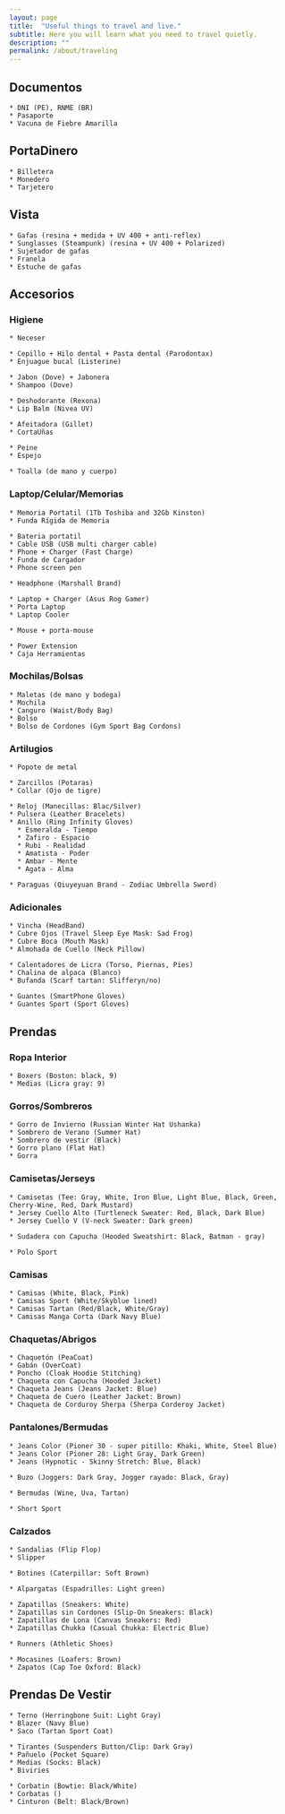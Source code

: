 ```yaml
---
layout: page
title:  "Useful things to travel and live."
subtitle: Here you will learn what you need to travel quietly.
description: ""
permalink: /about/traveling
---
```


## Documentos

    * DNI (PE), RNME (BR)  
    * Pasaporte  
    * Vacuna de Fiebre Amarilla  

## PortaDinero

    * Billetera  
    * Monedero  
    * Tarjetero  

## Vista

    * Gafas (resina + medida + UV 400 + anti-reflex)  
    * Sunglasses (Steampunk) (resina + UV 400 + Polarized)  
    * Sujetador de gafas  
    * Franela  
    * Estuche de gafas  

## Accesorios

### Higiene

    * Neceser  

    * Cepillo + Hilo dental + Pasta dental (Parodontax)  
    * Enjuague bucal (Listerine)  
    
    * Jabon (Dove) + Jabonera  
    * Shampoo (Dove)  

    * Deshodorante (Rexona)  
    * Lip Balm (Nivea UV)  

    * Afeitadora (Gillet)  
    * CortaUñas  

    * Peine  
    * Espejo  

    * Toalla (de mano y cuerpo)  

### Laptop/Celular/Memorias

    * Memoria Portatil (1Tb Toshiba and 32Gb Kinston)  
    * Funda Rígida de Memoria  

    * Bateria portatil  
    * Cable USB (USB multi charger cable)  
    * Phone + Charger (Fast Charge)  
    * Funda de Cargador  
    * Phone screen pen  

    * Headphone (Marshall Brand)  

    * Laptop + Charger (Asus Rog Gamer)      
    * Porta Laptop  
    * Laptop Cooler  

    * Mouse + porta-mouse  
    
    * Power Extension  
    * Caja Herramientas  

### Mochilas/Bolsas

    * Maletas (de mano y bodega)  
    * Mochila  
    * Canguro (Waist/Body Bag)  
    * Bolso  
    * Bolso de Cordones (Gym Sport Bag Cordons)  

### Artilugios

    * Popote de metal  

    * Zarcillos (Potaras)  
    * Collar (Ojo de tigre)  
    
    * Reloj (Manecillas: Blac/Silver)  
    * Pulsera (Leather Bracelets)  
    * Anillo (Ring Infinity Gloves)  
      * Esmeralda - Tiempo
      * Zafiro - Espacio
      * Rubi - Realidad
      * Amatista - Poder
      * Ambar - Mente
      * Agata - Alma
    
    * Paraguas (Qiuyeyuan Brand - Zodiac Umbrella Sword)  

### Adicionales

    * Vincha (HeadBand)  
    * Cubre Ojos (Travel Sleep Eye Mask: Sad Frog)  
    * Cubre Boca (Mouth Mask)  
    * Almohada de Cuello (Neck Pillow)  

    * Calentadores de Licra (Torso, Piernas, Pies)  
    * Chalina de alpaca (Blanco)  
    * Bufanda (Scarf tartan: Slifferyn/no)  

    * Guantes (SmartPhone Gloves)  
    * Guantes Sport (Sport Gloves)  

## Prendas

### Ropa Interior

    * Boxers (Boston: black, 9)  
    * Medias (Licra gray: 9)  

### Gorros/Sombreros

    * Gorro de Invierno (Russian Winter Hat Ushanka)  
    * Sombrero de Verano (Summer Hat)  
    * Sombrero de vestir (Black)  
    * Gorro plano (Flat Hat)  
    * Gorra  

### Camisetas/Jerseys

    * Camisetas (Tee: Gray, White, Iron Blue, Light Blue, Black, Green, Cherry-Wine, Red, Dark Mustard)  
    * Jersey Cuello Alto (Turtleneck Sweater: Red, Black, Dark Blue)  
    * Jersey Cuello V (V-neck Sweater: Dark green)  

    * Sudadera con Capucha (Hooded Sweatshirt: Black, Batman - gray)  

    * Polo Sport  

### Camisas

    * Camisas (White, Black, Pink)  
    * Camisas Sport (White/Skyblue lined)  
    * Camisas Tartan (Red/Black, White/Gray)  
    * Camisas Manga Corta (Dark Navy Blue)  

### Chaquetas/Abrigos

    * Chaquetón (PeaCoat)  
    * Gabán (OverCoat)  
    * Poncho (Cloak Hoodie Stitching)  
    * Chaqueta con Capucha (Hooded Jacket)  
    * Chaqueta Jeans (Jeans Jacket: Blue)  
    * Chaqueta de Cuero (Leather Jacket: Brown)  
    * Chaqueta de Corduroy Sherpa (Sherpa Corderoy Jacket)  

### Pantalones/Bermudas

    * Jeans Color (Pioner 30 - super pitillo: Khaki, White, Steel Blue)  
    * Jeans Color (Pioner 28: Light Gray, Dark Green)  
    * Jeans (Hypnotic - Skinny Stretch: Blue, Black)  

    * Buzo (Joggers: Dark Gray, Jogger rayado: Black, Gray)  

    * Bermudas (Wine, Uva, Tartan)  

    * Short Sport  

### Calzados

    * Sandalias (Flip Flop)  
    * Slipper  
    
    * Botines (Caterpillar: Soft Brown)  
    
    * Alpargatas (Espadrilles: Light green)  

    * Zapatillas (Sneakers: White)  
    * Zapatillas sin Cordones (Slip-On Sneakers: Black)  
    * Zapatillas de Lona (Canvas Sneakers: Red)  
    * Zapatillas Chukka (Casual Chukka: Electric Blue)  
    
    * Runners (Athletic Shoes)  

    * Mocasines (Loafers: Brown)  
    * Zapatos (Cap Toe Oxford: Black)  

## Prendas De Vestir

    * Terno (Herringbone Suit: Light Gray)  
    * Blazer (Navy Blue)  
    * Saco (Tartan Sport Coat)  

    * Tirantes (Suspenders Button/Clip: Dark Gray)  
    * Pañuelo (Pocket Square)  
    * Medias (Socks: Black)  
    * Biviries  
    
    * Corbatin (Bowtie: Black/White)  
    * Corbatas ()  
    * Cinturon (Belt: Black/Brown)  




